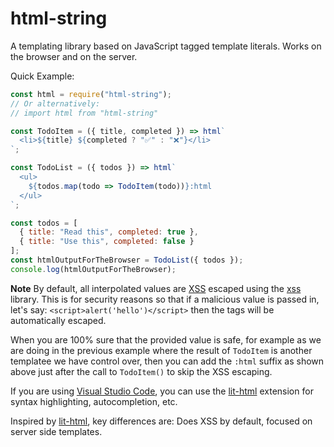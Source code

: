 # html-string

A templating library based on JavaScript tagged template literals. Works on the browser and on the server.

Quick Example:

```JavaScript
const html = require("html-string");
// Or alternatively:
// import html from "html-string"

const TodoItem = ({ title, completed }) => html`
  <li>${title} ${completed ? "✅" : "❌"}</li>
`;

const TodoList = ({ todos }) => html`
  <ul>
    ${todos.map(todo => TodoItem(todo))}:html
  </ul>
`;

const todos = [
  { title: "Read this", completed: true },
  { title: "Use this", completed: false }
];
const htmlOutputForTheBrowser = TodoList({ todos });
console.log(htmlOutputForTheBrowser);

```

**Note**
By default, all interpolated values are [XSS](https://es.wikipedia.org/wiki/Cross-site_scripting) escaped using the [xss](https://www.npmjs.com/package/xss) library. This is for security reasons so that if a malicious value
is passed in, let's say: `<script>alert('hello')</script>` then the tags will be automatically escaped.

When you are 100% sure that the provided value is safe, for example as we are doing in the previous example where the result of `TodoItem` is another templatee we have control over, then you can add the `:html` suffix as shown above just after the call to `TodoItem()` to skip the XSS escaping.

If you are using [Visual Studio Code](https://code.visualstudio.com/), you can use the [lit-html](https://marketplace.visualstudio.com/items?itemName=bierner.lit-html) extension for syntax highlighting, autocompletion, etc.

Inspired by [lit-html](https://lit-html.polymer-project.org), key differences are: Does XSS by default, focused on server side templates.
